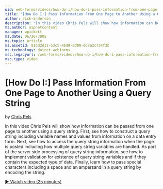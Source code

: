 ```yaml
---
uid: web-forms/videos/how-do-i/how-do-i-pass-information-from-one-page-to-another-using-a-query-string
title: "[How Do I:] Pass Information From One Page to Another Using a Query String | Microsoft Docs"
author: rick-anderson
description: "In this video Chris Pels will show how information can be passed from one page to another using a query string. First, see how to construct a query string in..."
ms.author: aspnetcontent
manager: wpickett
ms.date: 06/26/2008
ms.topic: article
ms.assetid: 81bd2d32-53c5-4bd9-8d09-dd8a2c734f3b
ms.technology: dotnet-webforms
msc.legacyurl: /web-forms/videos/how-do-i/how-do-i-pass-information-from-one-page-to-another-using-a-query-string
msc.type: video
---
```

[How Do I:] Pass Information From One Page to Another Using a Query String
====================
by [Chris Pels](https://twitter.com/chrispels)

In this video Chris Pels will show how information can be passed from one page to another using a query string. First, see how to construct a query string including variable names and values from information on a data entry form. Next, see how to access the query string information when the page is posted including how multiple query string variables are handled. As part of the server side processing of query string information, see how to implement validation for existence of query string variables and if they contain the expected type of data. Finally, learn how to pass special characters including a space and an ampersand in a query string by encoding the string.

[&#9654; Watch video (25 minutes)](https://channel9.msdn.com/Blogs/ASP-NET-Site-Videos/how-do-i-pass-information-from-one-page-to-another-using-a-query-string)
